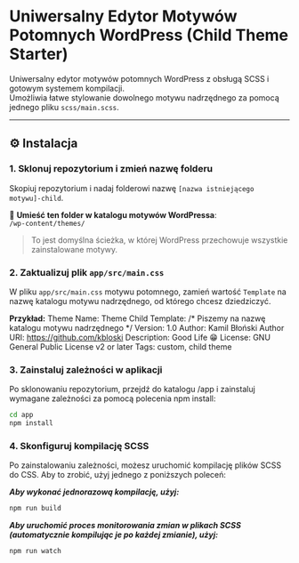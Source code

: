 # Uniwersalny Edytor Motywów Potomnych WordPress (Child Theme Starter)

Uniwersalny edytor motywów potomnych WordPress z obsługą SCSS i gotowym systemem kompilacji.  
Umożliwia łatwe stylowanie dowolnego motywu nadrzędnego za pomocą jednego pliku `scss/main.scss`.

---

## ⚙️ Instalacja

### 1. Sklonuj repozytorium i zmień nazwę folderu

Skopiuj repozytorium i nadaj folderowi nazwę `[nazwa istniejącego motywu]-child`.  

📂 **Umieść ten folder w katalogu motywów WordPressa**:  
`/wp-content/themes/`  
> To jest domyślna ścieżka, w której WordPress przechowuje wszystkie zainstalowane motywy.

### 2. Zaktualizuj plik `app/src/main.css`

W pliku `app/src/main.css` motywu potomnego, zamień wartość `Template` na nazwę katalogu motywu nadrzędnego, od którego chcesz dziedziczyć.

**Przykład:**
Theme Name:     Theme Child
Template:       /* Piszemy na nazwę katalogu motywu nadrzędnego */
Version:        1.0
Author:         Kamil Błoński
Author URI:     https://github.com/kbloski
Description:    Good Life 😁
License:        GNU General Public License v2 or later
Tags:           custom, child theme


### 3. Zainstaluj zależności w aplikacji
Po sklonowaniu repozytorium, przejdź do katalogu /app i zainstaluj wymagane zależności za pomocą polecenia npm install:

```bash
cd app
npm install
```

### 4. Skonfiguruj kompilację SCSS
Po zainstalowaniu zależności, możesz uruchomić kompilację plików SCSS do CSS. Aby to zrobić, użyj jednego z poniższych poleceń:

***Aby wykonać jednorazową kompilację, użyj:***
```bash
npm run build
```

***Aby uruchomić proces monitorowania zmian w plikach SCSS (automatycznie kompilując je po każdej zmianie), użyj:***
```bash
npm run watch
```